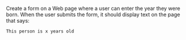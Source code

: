 Create a form on a Web page where a user can enter the year they were born. When the user submits the form, it should display text on the page that says:

```
This person is x years old
```
